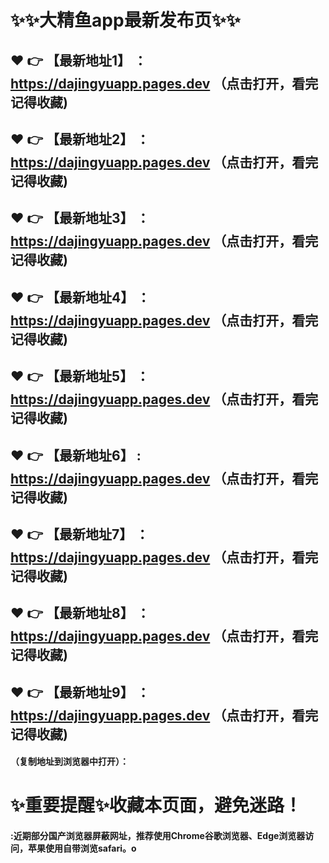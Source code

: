 # :sparkles::sparkles:大精鱼app最新发布页:sparkles::sparkles:

 :heart: :point_right: 【最新地址1】 ：https://dajingyuapp.pages.dev   （点击打开，看完记得收藏)
 ------
 :heart: :point_right: 【最新地址2】 ：https://dajingyuapp.pages.dev  （点击打开，看完记得收藏)
 ------
 :heart: :point_right: 【最新地址3】 ：https://dajingyuapp.pages.dev   （点击打开，看完记得收藏)
 ------
 :heart: :point_right: 【最新地址4】 ：https://dajingyuapp.pages.dev   （点击打开，看完记得收藏)
 ------
 :heart: :point_right: 【最新地址5】 ：https://dajingyuapp.pages.dev   （点击打开，看完记得收藏)
 ------
 :heart: :point_right: 【最新地址6】 : https://dajingyuapp.pages.dev   （点击打开，看完记得收藏)
 ------
 :heart: :point_right: 【最新地址7】 ：https://dajingyuapp.pages.dev   （点击打开，看完记得收藏)
 ------
 :heart: :point_right: 【最新地址8】 ：https://dajingyuapp.pages.dev   （点击打开，看完记得收藏)
 ------
 :heart: :point_right: 【最新地址9】 ：https://dajingyuapp.pages.dev   （点击打开，看完记得收藏)
  ------

  
#### （复制地址到浏览器中打开）：
# :sparkles:重要提醒:sparkles:收藏本页面，避免迷路！
#### :近期部分国产浏览器屏蔽网址，推荐使用Chrome谷歌浏览器、Edge浏览器访问，苹果使用自带浏览safari。o
